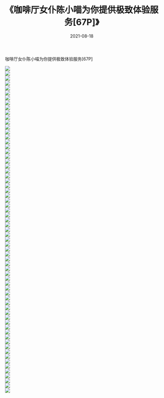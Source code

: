 ﻿---
layout: post
title:  《咖啡厅女仆陈小喵为你提供极致体验服务[67P]》
date:   2021-08-18
img: http://pic.660000.xyz/1:/性感/2021/咖啡厅女仆陈小喵为你提供极致体验服务[67P]/000.jpg
categories: [美女, 清纯, 唯美]
---

咖啡厅女仆陈小喵为你提供极致体验服务[67P]

  ![](http://pic.660000.xyz/1:/性感/2021/咖啡厅女仆陈小喵为你提供极致体验服务[67P]/001.jpg) <br> ![](http://pic.660000.xyz/1:/性感/2021/咖啡厅女仆陈小喵为你提供极致体验服务[67P]/002.jpg) <br> ![](http://pic.660000.xyz/1:/性感/2021/咖啡厅女仆陈小喵为你提供极致体验服务[67P]/003.jpg) <br> ![](http://pic.660000.xyz/1:/性感/2021/咖啡厅女仆陈小喵为你提供极致体验服务[67P]/004.jpg) <br> ![](http://pic.660000.xyz/1:/性感/2021/咖啡厅女仆陈小喵为你提供极致体验服务[67P]/005.jpg) <br> ![](http://pic.660000.xyz/1:/性感/2021/咖啡厅女仆陈小喵为你提供极致体验服务[67P]/006.jpg) <br> ![](http://pic.660000.xyz/1:/性感/2021/咖啡厅女仆陈小喵为你提供极致体验服务[67P]/007.jpg) <br> ![](http://pic.660000.xyz/1:/性感/2021/咖啡厅女仆陈小喵为你提供极致体验服务[67P]/008.jpg) <br> ![](http://pic.660000.xyz/1:/性感/2021/咖啡厅女仆陈小喵为你提供极致体验服务[67P]/009.jpg) <br> ![](http://pic.660000.xyz/1:/性感/2021/咖啡厅女仆陈小喵为你提供极致体验服务[67P]/010.jpg) <br> ![](http://pic.660000.xyz/1:/性感/2021/咖啡厅女仆陈小喵为你提供极致体验服务[67P]/011.jpg) <br> ![](http://pic.660000.xyz/1:/性感/2021/咖啡厅女仆陈小喵为你提供极致体验服务[67P]/012.jpg) <br> ![](http://pic.660000.xyz/1:/性感/2021/咖啡厅女仆陈小喵为你提供极致体验服务[67P]/013.jpg) <br> ![](http://pic.660000.xyz/1:/性感/2021/咖啡厅女仆陈小喵为你提供极致体验服务[67P]/014.jpg) <br> ![](http://pic.660000.xyz/1:/性感/2021/咖啡厅女仆陈小喵为你提供极致体验服务[67P]/015.jpg) <br> ![](http://pic.660000.xyz/1:/性感/2021/咖啡厅女仆陈小喵为你提供极致体验服务[67P]/016.jpg) <br> ![](http://pic.660000.xyz/1:/性感/2021/咖啡厅女仆陈小喵为你提供极致体验服务[67P]/017.jpg) <br> ![](http://pic.660000.xyz/1:/性感/2021/咖啡厅女仆陈小喵为你提供极致体验服务[67P]/018.jpg) <br> ![](http://pic.660000.xyz/1:/性感/2021/咖啡厅女仆陈小喵为你提供极致体验服务[67P]/019.jpg) <br> ![](http://pic.660000.xyz/1:/性感/2021/咖啡厅女仆陈小喵为你提供极致体验服务[67P]/020.jpg) <br> ![](http://pic.660000.xyz/1:/性感/2021/咖啡厅女仆陈小喵为你提供极致体验服务[67P]/021.jpg) <br> ![](http://pic.660000.xyz/1:/性感/2021/咖啡厅女仆陈小喵为你提供极致体验服务[67P]/022.jpg) <br> ![](http://pic.660000.xyz/1:/性感/2021/咖啡厅女仆陈小喵为你提供极致体验服务[67P]/023.jpg) <br> ![](http://pic.660000.xyz/1:/性感/2021/咖啡厅女仆陈小喵为你提供极致体验服务[67P]/024.jpg) <br> ![](http://pic.660000.xyz/1:/性感/2021/咖啡厅女仆陈小喵为你提供极致体验服务[67P]/025.jpg) <br> ![](http://pic.660000.xyz/1:/性感/2021/咖啡厅女仆陈小喵为你提供极致体验服务[67P]/026.jpg) <br> ![](http://pic.660000.xyz/1:/性感/2021/咖啡厅女仆陈小喵为你提供极致体验服务[67P]/027.jpg) <br> ![](http://pic.660000.xyz/1:/性感/2021/咖啡厅女仆陈小喵为你提供极致体验服务[67P]/028.jpg) <br> ![](http://pic.660000.xyz/1:/性感/2021/咖啡厅女仆陈小喵为你提供极致体验服务[67P]/029.jpg) <br> ![](http://pic.660000.xyz/1:/性感/2021/咖啡厅女仆陈小喵为你提供极致体验服务[67P]/030.jpg) <br> ![](http://pic.660000.xyz/1:/性感/2021/咖啡厅女仆陈小喵为你提供极致体验服务[67P]/031.jpg) <br> ![](http://pic.660000.xyz/1:/性感/2021/咖啡厅女仆陈小喵为你提供极致体验服务[67P]/032.jpg) <br> ![](http://pic.660000.xyz/1:/性感/2021/咖啡厅女仆陈小喵为你提供极致体验服务[67P]/033.jpg) <br> ![](http://pic.660000.xyz/1:/性感/2021/咖啡厅女仆陈小喵为你提供极致体验服务[67P]/034.jpg) <br> ![](http://pic.660000.xyz/1:/性感/2021/咖啡厅女仆陈小喵为你提供极致体验服务[67P]/035.jpg) <br> ![](http://pic.660000.xyz/1:/性感/2021/咖啡厅女仆陈小喵为你提供极致体验服务[67P]/036.jpg) <br> ![](http://pic.660000.xyz/1:/性感/2021/咖啡厅女仆陈小喵为你提供极致体验服务[67P]/037.jpg) <br> ![](http://pic.660000.xyz/1:/性感/2021/咖啡厅女仆陈小喵为你提供极致体验服务[67P]/038.jpg) <br> ![](http://pic.660000.xyz/1:/性感/2021/咖啡厅女仆陈小喵为你提供极致体验服务[67P]/039.jpg) <br> ![](http://pic.660000.xyz/1:/性感/2021/咖啡厅女仆陈小喵为你提供极致体验服务[67P]/040.jpg) <br> ![](http://pic.660000.xyz/1:/性感/2021/咖啡厅女仆陈小喵为你提供极致体验服务[67P]/041.jpg) <br> ![](http://pic.660000.xyz/1:/性感/2021/咖啡厅女仆陈小喵为你提供极致体验服务[67P]/042.jpg) <br> ![](http://pic.660000.xyz/1:/性感/2021/咖啡厅女仆陈小喵为你提供极致体验服务[67P]/043.jpg) <br> ![](http://pic.660000.xyz/1:/性感/2021/咖啡厅女仆陈小喵为你提供极致体验服务[67P]/044.jpg) <br> ![](http://pic.660000.xyz/1:/性感/2021/咖啡厅女仆陈小喵为你提供极致体验服务[67P]/045.jpg) <br> ![](http://pic.660000.xyz/1:/性感/2021/咖啡厅女仆陈小喵为你提供极致体验服务[67P]/046.jpg) <br> ![](http://pic.660000.xyz/1:/性感/2021/咖啡厅女仆陈小喵为你提供极致体验服务[67P]/047.jpg) <br> ![](http://pic.660000.xyz/1:/性感/2021/咖啡厅女仆陈小喵为你提供极致体验服务[67P]/048.jpg) <br> ![](http://pic.660000.xyz/1:/性感/2021/咖啡厅女仆陈小喵为你提供极致体验服务[67P]/049.jpg) <br> ![](http://pic.660000.xyz/1:/性感/2021/咖啡厅女仆陈小喵为你提供极致体验服务[67P]/050.jpg) <br> ![](http://pic.660000.xyz/1:/性感/2021/咖啡厅女仆陈小喵为你提供极致体验服务[67P]/051.jpg) <br> ![](http://pic.660000.xyz/1:/性感/2021/咖啡厅女仆陈小喵为你提供极致体验服务[67P]/052.jpg) <br> ![](http://pic.660000.xyz/1:/性感/2021/咖啡厅女仆陈小喵为你提供极致体验服务[67P]/053.jpg) <br> ![](http://pic.660000.xyz/1:/性感/2021/咖啡厅女仆陈小喵为你提供极致体验服务[67P]/054.jpg) <br> ![](http://pic.660000.xyz/1:/性感/2021/咖啡厅女仆陈小喵为你提供极致体验服务[67P]/055.jpg) <br> ![](http://pic.660000.xyz/1:/性感/2021/咖啡厅女仆陈小喵为你提供极致体验服务[67P]/056.jpg) <br> ![](http://pic.660000.xyz/1:/性感/2021/咖啡厅女仆陈小喵为你提供极致体验服务[67P]/057.jpg) <br> ![](http://pic.660000.xyz/1:/性感/2021/咖啡厅女仆陈小喵为你提供极致体验服务[67P]/058.jpg) <br> ![](http://pic.660000.xyz/1:/性感/2021/咖啡厅女仆陈小喵为你提供极致体验服务[67P]/059.jpg) <br> ![](http://pic.660000.xyz/1:/性感/2021/咖啡厅女仆陈小喵为你提供极致体验服务[67P]/060.jpg) <br> ![](http://pic.660000.xyz/1:/性感/2021/咖啡厅女仆陈小喵为你提供极致体验服务[67P]/061.jpg) <br> ![](http://pic.660000.xyz/1:/性感/2021/咖啡厅女仆陈小喵为你提供极致体验服务[67P]/062.jpg) <br> ![](http://pic.660000.xyz/1:/性感/2021/咖啡厅女仆陈小喵为你提供极致体验服务[67P]/063.jpg) <br> ![](http://pic.660000.xyz/1:/性感/2021/咖啡厅女仆陈小喵为你提供极致体验服务[67P]/064.jpg) <br> ![](http://pic.660000.xyz/1:/性感/2021/咖啡厅女仆陈小喵为你提供极致体验服务[67P]/065.jpg) <br> ![](http://pic.660000.xyz/1:/性感/2021/咖啡厅女仆陈小喵为你提供极致体验服务[67P]/066.jpg) <br> ![](http://pic.660000.xyz/1:/性感/2021/咖啡厅女仆陈小喵为你提供极致体验服务[67P]/067.jpg) <br>